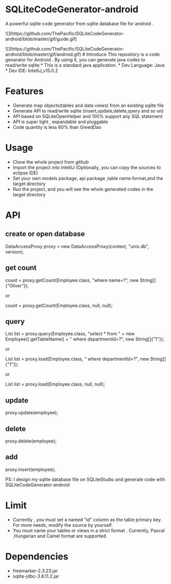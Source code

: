 # SQLiteCodeGenerator-android
A powerful sqlite code generator from sqlite database file for android .
<p>
![](https://github.com/ThePacific/SQLiteCodeGenerator-android/blob/master/gif/guide.gif)
<p>
![](https://github.com/ThePacific/SQLiteCodeGenerator-android/blob/master/gif/android.gif)
# Introduce
This repository is a code genarator for Android . By using it, you can generate java codes to read/write sqlite
 * This is a standard java application.
 * Dev Language: Java
 * Dev IDE: IntelliJ_v15.0.2

# Features
* Generate map objects(tables and data views) from an existing sqlite file
* Generate API to read/write sqlite (insert,update,delete,query and so on)
* API based on SQLiteOpenHelper and 100% support any SQL statement
* API is super light , expandable and pluggable
* Code quantity is less 60% than GreedDao

# Usage
* Clone the whole project from github
* Import the project into IntelliJ (Optionally, you can copy the sources to eclipse IDE)
* Set your own models package, api package ,table name format,and the target directory
* Run the project, and you will see the whole generated codes in the target directory

# API
<h2>create or open database</h2>
<p>
DataAccessProxy proxy = new DataAccessProxy(context, "unix.db", version);
<h2>get count</h2>
<p>
count = proxy.getCount(Employee.class, "where name=?", new String[]{"Oliver"});
<p>
or
<p>
count = proxy.getCount(Employee.class, null, null);
<h2>query</h2>
<p>
List<Employee> list = proxy.query(Employee.class, "select * from " +  new Employee().getTableName() + " where departmentId=?", new String[]{"1"});
<p>
or
<p>
List<Employee> list = proxy.load(Employee.class, " where departmentId=?", new String[]{"1"});
<p>
or
<p>
List<Employee> list = proxy.load(Employee.class, null, null);
<h2>update</h2>
<p>
proxy.update(employee);
<h2>delete</h2>
<p>
proxy.delete(employee);
<h2>add</h2>
<p>
proxy.insert(employee);

PS: I design my sqlite database file on SQLiteStudio and generate code with SQLiteCodeGenerator-android

# Limit
* Currently , you must set a named "id" column as the table primary key.
  For more needs, modify the source by yourself.
* You must name your tables or views in a strict format . Currently, Pascal ,Hungarian and Camel format are supported.

# Dependencies
* freemarker-2.3.23.jar
* sqlite-jdbc-3.8.11.2.jar
